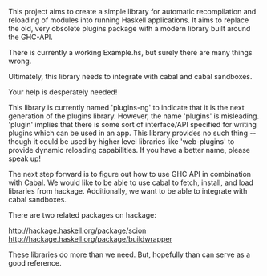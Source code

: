 This project aims to create a simple library for automatic
recompilation and reloading of modules into running Haskell
applications. It aims to replace the old, very obsolete plugins
package with a modern library built around the GHC-API.

There is currently a working Example.hs, but surely there are many
things wrong.

Ultimately, this library needs to integrate with cabal and cabal
sandboxes.

Your help is desperately needed!

This library is currently named 'plugins-ng' to indicate that it is
the next generation of the plugins library. However, the name
'plugins' is misleading. 'plugin' implies that there is some sort of
interface/API specified for writing plugins which can be used in an
app. This library provides no such thing -- though it could be used by
higher level libraries like 'web-plugins' to provide dynamic reloading
capabilities. If you have a better name, please speak up!

The next step forward is to figure out how to use GHC API in
combination with Cabal. We would like to be able to use cabal to
fetch, install, and load libraries from hackage. Additionally, we want
to be able to integrate with cabal sandboxes.

There are two related packages on hackage:

http://hackage.haskell.org/package/scion
http://hackage.haskell.org/package/buildwrapper

These libraries do more than we need. But, hopefully than can serve as
a good reference.
